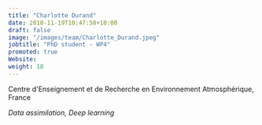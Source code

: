 ```yaml
---
title: "Charlotte Durand"
date: 2018-11-19T10:47:58+10:00
draft: false
image: "/images/team/Charlotte_Durand.jpeg"
jobtitle: "PhD student - WP4"
promoted: true
Website:
weight: 18
---
```


Centre d'Enseignement et de Recherche en Environnement Atmosphérique, France

*Data assimilation, Deep learning*
